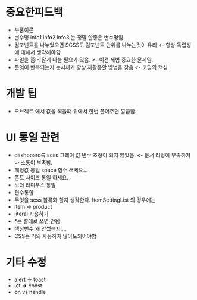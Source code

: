
# 중요한피드백
- 부품이론  
- 변수명 info1 info2 info3 는 정말 안좋은 변수명임.
- 컴포넌트를 나누었으면 SCSS도 컴포넌트 단위를 나누는것이 유리 <- 항상 독립성에 대해서 생각해야함.
- 파일을 좀더 잘게 나눌 필요가 있음. <- 이건 제법 중요한 문제임.
- 문엇이 반복되는지 눈치채기 항상 재활용할 방법을 찾음 <- 코딩의 핵심


# 개발 팁 
- 오브젝트 에서 값을 찍을떄 위에서 한번 풀어주면 깔끔함.

# UI 통일 관련
- dashboard쪽 scss 그레이 값 변수 조정이 되지 않았음. <- 문서 리딩이 부족하거나 소통이 부족함.
- 패딩값 통일 space 함수 쓰세요...
- 폰트 사이즈 통일 하세요.
- 보더 라디우스 통일
- 편수통합
- 무엇을 scss 블록화 할지 생각한다. ItemSettingList 의 경우에는
- item => product
- literal 사용하기
- *는 절대로 쓰면 안됨
- 색상변수 왜 안썼는지.... 
- CSS는 거의 사용하지 않아도되어야함

# 기타 수정
- alert => toast
- let => const
- on vs handle